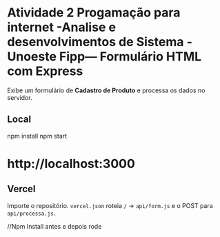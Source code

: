 # Atividade 2 Progamação para internet -Analise e desenvolvimentos de Sistema -Unoeste Fipp— Formulário HTML com Express

Exibe um formulário de **Cadastro de Produto** e processa os dados no servidor.

## Local
npm install
npm start
# http://localhost:3000

## Vercel
Importe o repositório. `vercel.json` roteia `/` → `api/form.js` e o POST para `api/processa.js`.

//Npm Install antes e depois rode
